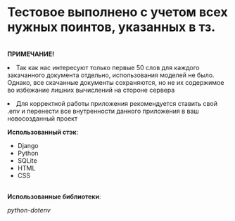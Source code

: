 <h1>Тестовое выполнено с учетом всех нужных поинтов, указанных в тз. </h1>
<br>
<b>ПРИМЕЧАНИЕ!</b>
<br>
<p><li>Так как нас интересуют только первые 50 слов для каждого закачанного документа отдельно, использования
    моделей не было. Однако, все скачанные документы сохраняются, но не их содержимое во избежание лишних вычислений на стороне сервера</li></p>

<p><li>Для корректной работы приложения рекомендуется ставить свой .env и перенести все внутренности данного приложения в ваш новосозданный проект</li></p>

**Использованный стэк**:
<ul>
<li>Django</li>
<li>Python</li>
<li>SQLite</li>
<li>HTML</li>
<li>CSS</li>
</ul>
<br>
<b>Использованные библиотеки</b>:
<p><i>python-dotenv</i></p>
    

